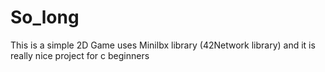 # So_long
This is a simple 2D Game uses Minilbx library (42Network library) and it is really nice project for c beginners 
